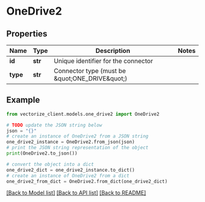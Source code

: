 # OneDrive2


## Properties

Name | Type | Description | Notes
------------ | ------------- | ------------- | -------------
**id** | **str** | Unique identifier for the connector | 
**type** | **str** | Connector type (must be \&quot;ONE_DRIVE\&quot;) | 

## Example

```python
from vectorize_client.models.one_drive2 import OneDrive2

# TODO update the JSON string below
json = "{}"
# create an instance of OneDrive2 from a JSON string
one_drive2_instance = OneDrive2.from_json(json)
# print the JSON string representation of the object
print(OneDrive2.to_json())

# convert the object into a dict
one_drive2_dict = one_drive2_instance.to_dict()
# create an instance of OneDrive2 from a dict
one_drive2_from_dict = OneDrive2.from_dict(one_drive2_dict)
```
[[Back to Model list]](../README.md#documentation-for-models) [[Back to API list]](../README.md#documentation-for-api-endpoints) [[Back to README]](../README.md)


